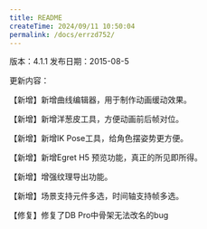 ```yaml
---
title: README
createTime: 2024/09/11 10:50:04
permalink: /docs/errzd752/
---
```

版本：4.1.1
发布日期：2015-08-5

更新内容：

【新增】新增曲线编辑器，用于制作动画缓动效果。

【新增】新增洋葱皮工具，方便动画前后帧对位。

【新增】新增IK Pose工具，给角色摆姿势更方便。

【新增】新增Egret H5 预览功能，真正的所见即所得。

【新增】增强纹理导出功能。

【新增】场景支持元件多选，时间轴支持帧多选。

【修复】修复了DB Pro中骨架无法改名的bug

